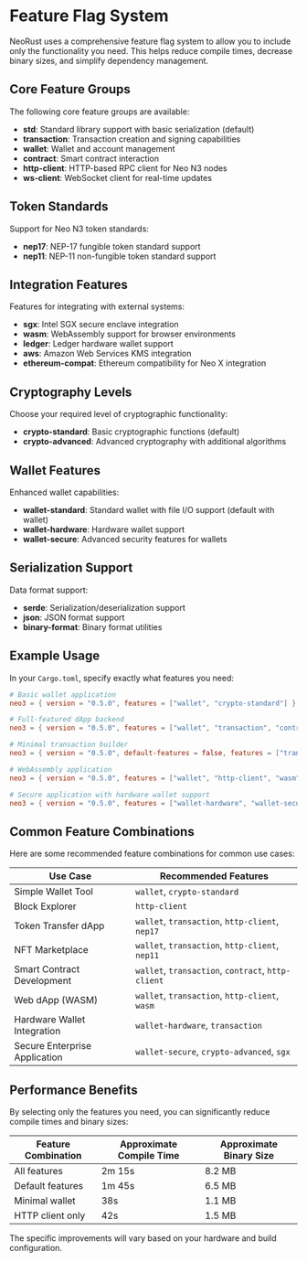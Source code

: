 # Feature Flag System

NeoRust uses a comprehensive feature flag system to allow you to include only the functionality you need. This helps reduce compile times, decrease binary sizes, and simplify dependency management.

## Core Feature Groups

The following core feature groups are available:

- **std**: Standard library support with basic serialization (default)
- **transaction**: Transaction creation and signing capabilities
- **wallet**: Wallet and account management
- **contract**: Smart contract interaction 
- **http-client**: HTTP-based RPC client for Neo N3 nodes
- **ws-client**: WebSocket client for real-time updates

## Token Standards

Support for Neo N3 token standards:

- **nep17**: NEP-17 fungible token standard support
- **nep11**: NEP-11 non-fungible token standard support

## Integration Features

Features for integrating with external systems:

- **sgx**: Intel SGX secure enclave integration
- **wasm**: WebAssembly support for browser environments
- **ledger**: Ledger hardware wallet support
- **aws**: Amazon Web Services KMS integration
- **ethereum-compat**: Ethereum compatibility for Neo X integration

## Cryptography Levels

Choose your required level of cryptographic functionality:

- **crypto-standard**: Basic cryptographic functions (default)
- **crypto-advanced**: Advanced cryptography with additional algorithms

## Wallet Features

Enhanced wallet capabilities:

- **wallet-standard**: Standard wallet with file I/O support (default with wallet)
- **wallet-hardware**: Hardware wallet support
- **wallet-secure**: Advanced security features for wallets

## Serialization Support

Data format support:

- **serde**: Serialization/deserialization support
- **json**: JSON format support
- **binary-format**: Binary format utilities

## Example Usage

In your `Cargo.toml`, specify exactly what features you need:

```toml
# Basic wallet application
neo3 = { version = "0.5.0", features = ["wallet", "crypto-standard"] }

# Full-featured dApp backend
neo3 = { version = "0.5.0", features = ["wallet", "transaction", "contract", "http-client", "nep17"] }

# Minimal transaction builder
neo3 = { version = "0.5.0", default-features = false, features = ["transaction"] }

# WebAssembly application
neo3 = { version = "0.5.0", features = ["wallet", "http-client", "wasm"] }

# Secure application with hardware wallet support
neo3 = { version = "0.5.0", features = ["wallet-hardware", "wallet-secure"] }
```

## Common Feature Combinations

Here are some recommended feature combinations for common use cases:

| Use Case | Recommended Features |
|----------|---------------------|
| Simple Wallet Tool | `wallet`, `crypto-standard` |
| Block Explorer | `http-client` |
| Token Transfer dApp | `wallet`, `transaction`, `http-client`, `nep17` |
| NFT Marketplace | `wallet`, `transaction`, `http-client`, `nep11` |
| Smart Contract Development | `wallet`, `transaction`, `contract`, `http-client` |
| Web dApp (WASM) | `wallet`, `transaction`, `http-client`, `wasm` |
| Hardware Wallet Integration | `wallet-hardware`, `transaction` |
| Secure Enterprise Application | `wallet-secure`, `crypto-advanced`, `sgx` |

## Performance Benefits

By selecting only the features you need, you can significantly reduce compile times and binary sizes:

| Feature Combination | Approximate Compile Time | Approximate Binary Size |
|---------------------|--------------------------|-------------------------|
| All features | 2m 15s | 8.2 MB |
| Default features | 1m 45s | 6.5 MB |
| Minimal wallet | 38s | 1.1 MB |
| HTTP client only | 42s | 1.5 MB |

The specific improvements will vary based on your hardware and build configuration. 